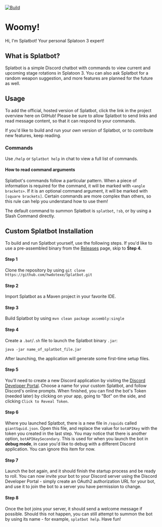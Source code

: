 [![Build](https://github.com/hwdotexe/Splatbot/actions/workflows/maven.yml/badge.svg)](https://github.com/hwdotexe/Splatbot/actions/workflows/maven.yml)

# Woomy!
Hi, I'm Splatbot! Your personal Splatoon 3 expert!

## What is Splatbot?
Splatbot is a simple Discord chatbot with commands to view current and upcoming stage rotations in Splatoon 3. You can also ask Splatbot for a random weapon suggestion, and more features are planned for the future as well.

## Usage
To add the official, hosted version of Splatbot, click the link in the project overview here on GitHub! Please be sure to allow Splatbot to send links and read message content, so that it can respond to your commands.

If you'd like to build and run your _own_ version of Splatbot, or to contribute new features, keep reading.

### Commands
Use `/help` or `Splatbot help` in chat to view a full list of commands.

#### How to read command arguments
Splatbot's commands follow a particular pattern. When a piece of information is required for the command, it will be marked with `<angle brackets>`. If it is an optional command argument, it will be marked with `[square brackets]`. Certain commands are more complex than others, so this rule can help you understand how to use them!

The default command to summon Splatbot is `splatbot`, `!sb`, or by using a Slash Command directly.

## Custom Splatbot Installation
To build and run Splatbot yourself, use the following steps. If you'd like to use a pre-assembled binary from the [Releases](https://github.com/hwdotexe/Splatbot/releases)
page, skip to **Step 4**.

#### Step 1
Clone the repository by using `git clone https://github.com/hwdotexe/Splatbot.git`

#### Step 2
Import Splatbot as a Maven project in your favorite IDE.

#### Step 3
Build Splatbot by using `mvn clean package assembly:single`

#### Step 4
Create a `.bat`/`.sh` file to launch the Splatbot binary `.jar`:
 
 ```shell script
java -jar name_of_splatbot_file.jar
```
 
After launching, the application will generate some first-time setup files.

#### Step 5
You'll need to create a new Discord application by visiting the [Discord Developer Portal](https://discord.com/developers/applications/). Choose
a name for your custom Splatbot, and follow Discord's online prompts. When finished, you can find the bot's Token (needed later) by clicking on
your app, going to "Bot" on the side, and clicking `Click to Reveal Token`.

#### Step 6 
Where you launched Splatbot, there is a new file in `/squids` called `giantSquid.json`. Open this file, and replace the value for `botAPIKey` with the token you created in the last step. You may notice that there is another option, `botAPIKeySecondary`. This is used for when you launch the bot in **debug mode**, in case you'd like to debug with a different Discord application. You can ignore this item for now.

#### Step 7
Launch the bot again, and it should finish the startup process and be ready to roll. You can now invite your bot to your Discord server
using the Discord Developer Portal - simply create an OAuth2 authorization URL for your bot, and use it to join the bot to a server
you have permission to change.

#### Step 8
Once the bot joins your server, it should send a welcome message if possible. Should this not happen, you can still attempt to summon the bot by using its name - for example, `splatbot help`. Have fun!
